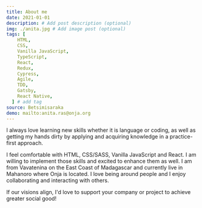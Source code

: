 ```yaml
---
title: About me
date: 2021-01-01
description: # Add post description (optional)
img: ./anita.jpg # Add image post (optional)
tags: [
    HTML,
    CSS,
    Vanilla JavaScript,
    TypeScript,
    React,
    Redux,
    Cypress,
    Agile,
    TDD,
    Gatsby,
    React Native,
  ] # add tag
source: Betsimisaraka
demo: mailto:anita.ras@onja.org
---
```


I always love learning new skills whether it is language or coding, as well as getting my hands dirty by applying and acquiring knowledge in a practice-first approach.

I feel comfortable with HTML, CSS/SASS, Vanilla JavaScript and React. I am willing to implement those skills and excited to enhance them as well. I am from Vavatenina on the East Coast of Madagascar and currently live in Mahanoro where Onja is located. I love being around people and I enjoy collaborating and interacting with others.

If our visions align, I'd love to support your company or project to achieve greater social good!
